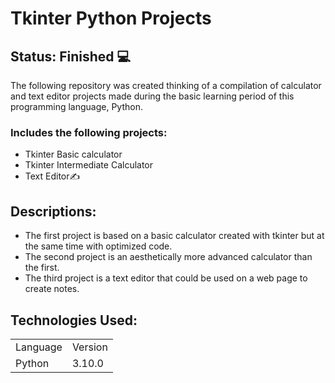 # Tkinter Python Projects
## Status: Finished 💻

The following repository was created thinking of a compilation of calculator and text editor projects made during the basic learning period of this programming language, Python.

### Includes the following projects:
- Tkinter Basic calculator
- Tkinter Intermediate Calculator
- Text Editor✍

## Descriptions:
- The first project is based on a basic calculator created with tkinter but at the same time with optimized code.
- The second project is an aesthetically more advanced calculator than the first.
- The third project is a text editor that could be used on a web page to create notes.

## Technologies Used:
<table>
  <tr>
    <td>Language</td>
    <td>Version</td>
  </tr>
  <tr>
    <td>Python</td>
    <td>3.10.0</td>
  </td>
</table>
